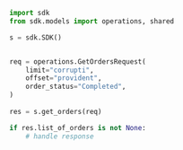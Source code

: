 <!-- Start SDK Example Usage -->
```python
import sdk
from sdk.models import operations, shared

s = sdk.SDK()


req = operations.GetOrdersRequest(
    limit="corrupti",
    offset="provident",
    order_status="Completed",
)
    
res = s.get_orders(req)

if res.list_of_orders is not None:
    # handle response
```
<!-- End SDK Example Usage -->